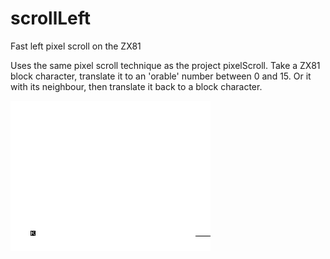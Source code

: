 # scrollLeft

Fast left pixel scroll on the ZX81

Uses the same pixel scroll technique as the project pixelScroll.
Take a ZX81 block character, translate it to an 'orable' number
between 0 and 15. Or it with its neighbour, then translate it back
to a block character.

![face](demo.gif)
